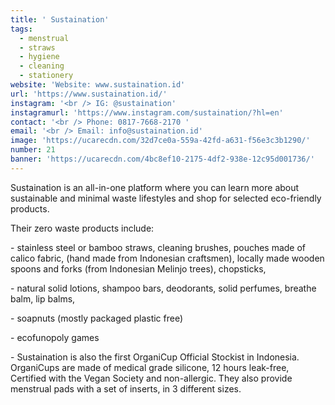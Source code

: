 ```yaml
---
title: ' Sustaination'
tags:
  - menstrual
  - straws
  - hygiene
  - cleaning
  - stationery
website: 'Website: www.sustaination.id'
url: 'https://www.sustaination.id/'
instagram: '<br /> IG: @sustaination'
instagramurl: 'https://www.instagram.com/sustaination/?hl=en'
contact: '<br /> Phone: 0817-7668-2170 '
email: '<br /> Email: info@sustaination.id'
image: 'https://ucarecdn.com/32d7ce0a-559a-42fd-a631-f56e3c3b1290/'
number: 21
banner: 'https://ucarecdn.com/4bc8ef10-2175-4df2-938e-12c95d001736/'
---
```

Sustaination is an all-in-one platform where you can learn more about sustainable and minimal waste lifestyles and shop for selected eco-friendly products.

Their zero waste products include:

\- stainless steel or bamboo straws, cleaning brushes, pouches made of calico fabric, (hand made from Indonesian craftsmen), locally made wooden spoons and forks (from Indonesian Melinjo trees), chopsticks, 

\- natural solid lotions, shampoo bars, deodorants, solid perfumes, breathe balm, lip balms, 

\- soapnuts (mostly packaged plastic free) 

\- ecofunopoly games

\- Sustaination is also the first OrganiCup Official Stockist in Indonesia. OrganiCups are made of medical grade silicone, 12 hours leak-free, Certified with the Vegan Society and non-allergic. They also provide menstrual pads with a set of inserts, in 3 different sizes.
